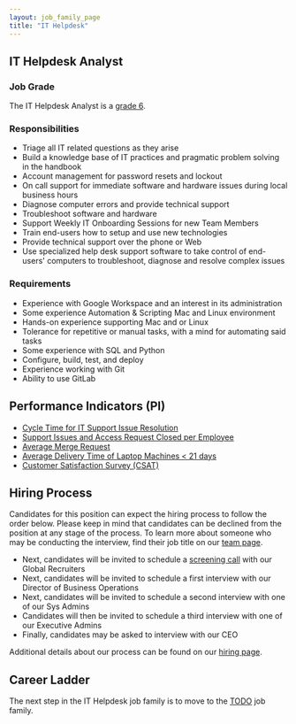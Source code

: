 ```yaml
---
layout: job_family_page
title: "IT Helpdesk"
---
```


## IT Helpdesk Analyst

### Job Grade

The IT Helpdesk Analyst is a [grade 6](/handbook/total-rewards/compensation/compensation-calculator/#gitlab-job-grades).

### Responsibilities

* Triage all IT related questions as they arise
* Build a knowledge base of IT practices and pragmatic problem solving in the handbook
* Account management for password resets and lockout
* On call support for immediate software and hardware issues during local business hours
* Diagnose computer errors and provide technical support
* Troubleshoot software and hardware
* Support Weekly IT Onboarding Sessions for new Team Members
* Train end-users how to setup and use new technologies
* Provide technical support over the phone or Web
* Use specialized help desk support software to take control of end-users' computers to troubleshoot, diagnose and resolve complex issues

### Requirements

* Experience with Google Workspace and an interest in its administration
* Some experience Automation & Scripting Mac and Linux environment
* Hands-on experience supporting Mac and or Linux
* Tolerance for repetitive or manual tasks, with a mind for automating said tasks
* Some experience with SQL and Python
* Configure, build, test, and deploy
* Experience working with Git
* Ability to use GitLab

## Performance Indicators (PI)

*  [Cycle Time for IT Support Issue Resolution](/handbook/business-ops/metrics/#cycle-time-for-it-support-issue-resolution)
*  [Support Issues and Access Request Closed per Employee](/handbook/business-ops/metrics/#support-tickets-and-access-request-closed-per-employee)
*  [Average Merge Request](/handbook/business-ops/metrics/#average-merge-request)
*  [Average Delivery Time of Laptop Machines < 21 days](/handbook/business-ops/metrics/#average-delivery-time-of-laptop-machines--21-days)
*  [Customer Satisfaction Survey (CSAT)](/handbook/business-ops/metrics/#customer-satisfaction-survey-csat)


## Hiring Process
Candidates for this position can expect the hiring process to follow the order below. Please keep in mind that candidates can be declined from the position at any stage of the process. To learn more about someone who may be conducting the interview, find their job title on our [team page](/company/team).

* Next, candidates will be invited to schedule a [screening call](/handbook/hiring/#screening-call) with our Global Recruiters
* Next, candidates will be invited to schedule a first interview with our Director of Business Operations
* Next, candidates will be invited to schedule a second interview with one of our Sys Admins
* Candidates will then be invited to schedule a third interview with one of our Executive Admins
* Finally, candidates may be asked to interview with our CEO

Additional details about our process can be found on our [hiring page](/handbook/hiring/).

## Career Ladder

The next step in the IT Helpdesk job family is to move to the [TODO]() job family.
